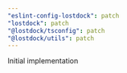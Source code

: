 ```yaml
---
"eslint-config-lostdock": patch
"lostdock": patch
"@lostdock/tsconfig": patch
"@lostdock/utils": patch
---
```


Initial implementation
